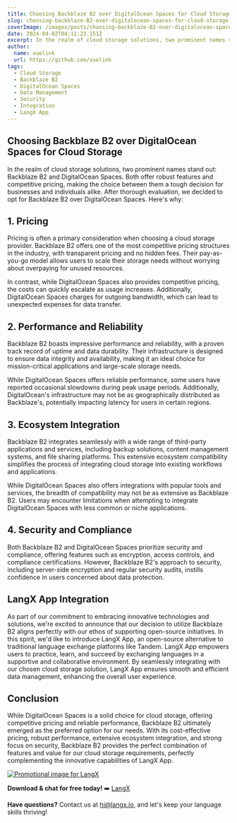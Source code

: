 ```yaml
---
title: Choosing Backblaze B2 over DigitalOcean Spaces for Cloud Storage
slug: choosing-backblaze-B2-over-digitalocean-spaces-for-cloud-storage
coverImage: /images/posts/choosing-backblaze-B2-over-digitalocean-spaces-for-cloud-storage.png
date: 2024-04-02T04:11:23.151Z
excerpt: In the realm of cloud storage solutions, two prominent names stand out, Backblaze B2 and DigitalOcean Spaces. Both offer robust features and competitive pricing, making the choice between them a tough decision for businesses and individuals alike. After thorough evaluation, we decided to opt for Backblaze B2 over DigitalOcean Spaces.
author:
  name: xuelink
  url: https://github.com/xuelink
tags:
  - Cloud Storage
  - Backblaze B2
  - DigitalOcean Spaces
  - Data Management
  - Security
  - Integration
  - LangX App
---
```


<script>
  import Callout from "$lib/components/molecules/Callout.svelte";
  import CodeBlock from "$lib/components/molecules/CodeBlock.svelte";
  import Image from "$lib/components/atoms/Image.svelte";
</script>

## **Choosing Backblaze B2 over DigitalOcean Spaces for Cloud Storage**

In the realm of cloud storage solutions, two prominent names stand out: Backblaze B2 and DigitalOcean Spaces. Both offer robust features and competitive pricing, making the choice between them a tough decision for businesses and individuals alike. After thorough evaluation, we decided to opt for Backblaze B2 over DigitalOcean Spaces. Here's why:

## **1. Pricing**

Pricing is often a primary consideration when choosing a cloud storage provider. Backblaze B2 offers one of the most competitive pricing structures in the industry, with transparent pricing and no hidden fees. Their pay-as-you-go model allows users to scale their storage needs without worrying about overpaying for unused resources.

In contrast, while DigitalOcean Spaces also provides competitive pricing, the costs can quickly escalate as usage increases. Additionally, DigitalOcean Spaces charges for outgoing bandwidth, which can lead to unexpected expenses for data transfer.

## **2. Performance and Reliability**

Backblaze B2 boasts impressive performance and reliability, with a proven track record of uptime and data durability. Their infrastructure is designed to ensure data integrity and availability, making it an ideal choice for mission-critical applications and large-scale storage needs.

While DigitalOcean Spaces offers reliable performance, some users have reported occasional slowdowns during peak usage periods. Additionally, DigitalOcean's infrastructure may not be as geographically distributed as Backblaze's, potentially impacting latency for users in certain regions.

## **3. Ecosystem Integration**

Backblaze B2 integrates seamlessly with a wide range of third-party applications and services, including backup solutions, content management systems, and file sharing platforms. This extensive ecosystem compatibility simplifies the process of integrating cloud storage into existing workflows and applications.

While DigitalOcean Spaces also offers integrations with popular tools and services, the breadth of compatibility may not be as extensive as Backblaze B2. Users may encounter limitations when attempting to integrate DigitalOcean Spaces with less common or niche applications.

## **4. Security and Compliance**

Both Backblaze B2 and DigitalOcean Spaces prioritize security and compliance, offering features such as encryption, access controls, and compliance certifications. However, Backblaze B2's approach to security, including server-side encryption and regular security audits, instills confidence in users concerned about data protection.

## **LangX App Integration**

As part of our commitment to embracing innovative technologies and solutions, we're excited to announce that our decision to utilize Backblaze B2 aligns perfectly with our ethos of supporting open-source initiatives. In this spirit, we'd like to introduce LangX App, an open-source alternative to traditional language exchange platforms like Tandem. LangX App empowers users to practice, learn, and succeed by exchanging languages in a supportive and collaborative environment. By seamlessly integrating with our chosen cloud storage solution, LangX App ensures smooth and efficient data management, enhancing the overall user experience.

## **Conclusion**

While DigitalOcean Spaces is a solid choice for cloud storage, offering competitive pricing and reliable performance, Backblaze B2 ultimately emerged as the preferred option for our needs. With its cost-effective pricing, robust performance, extensive ecosystem integration, and strong focus on security, Backblaze B2 provides the perfect combination of features and value for our cloud storage requirements, perfectly complementing the innovative capabilities of LangX App.

<a href="https://langx.io" target="_blank"> <Image src="/images/posts/Promo.png" alt="Promotional image for LangX" /></a>

**Download & chat for free today!** ➡️ [LangX](https://langx.io/)

**Have questions?** Contact us at [hi@langx.io](mailto:hi@langx.io), and let's keep your language skills thriving!
